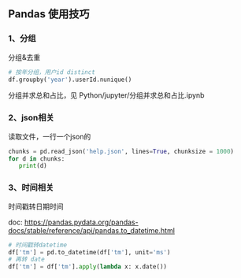 ## Pandas 使用技巧

### 1、分组

分组&去重

```python
# 按年分组，用户id distinct
df.groupby('year').userId.nunique()
```

分组并求总和占比，见 Python/jupyter/分组并求总和占比.ipynb

### 2、json相关

读取文件，一行一个json的

```python
chunks = pd.read_json('help.json', lines=True, chunksize = 1000)
for d in chunks:
   print(d)

```

### 3、时间相关

时间戳转日期时间

doc: https://pandas.pydata.org/pandas-docs/stable/reference/api/pandas.to_datetime.html

```python
# 时间戳转datetime
df['tm'] = pd.to_datetime(df['tm'], unit='ms')
# 再转 date
df['tm'] = df['tm'].apply(lambda x: x.date())
```


